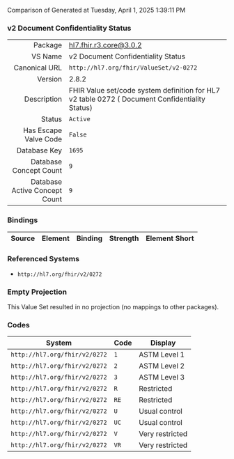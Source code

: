 Comparison of 
Generated at Tuesday, April 1, 2025 1:39:11 PM

### v2 Document Confidentiality Status

|      |     |
| ---: | --- |
| Package | hl7.fhir.r3.core@3.0.2 |
| VS Name | v2 Document Confidentiality Status |
| Canonical URL | `http://hl7.org/fhir/ValueSet/v2-0272` |
| Version | 2.8.2 |
| Description | FHIR Value set/code system definition for HL7 v2 table 0272 ( Document Confidentiality Status) |
| Status | `Active` |
| Has Escape Valve Code | `False` |
| Database Key | `1695` |
| Database Concept Count | `9` |
| Database Active Concept Count | `9` |
### Bindings

| Source | Element | Binding | Strength | Element Short |
| ------ | ------- | ------- | -------- | ------------- |

### Referenced Systems

* `http://hl7.org/fhir/v2/0272`
### Empty Projection

This Value Set resulted in no projection (no mappings to other packages).

### Codes

| System | Code | Display |
| ------ | ---- | ------- |
| `http://hl7.org/fhir/v2/0272` | `1` | ASTM Level 1 |
| `http://hl7.org/fhir/v2/0272` | `2` | ASTM Level 2 |
| `http://hl7.org/fhir/v2/0272` | `3` | ASTM Level 3 |
| `http://hl7.org/fhir/v2/0272` | `R` | Restricted |
| `http://hl7.org/fhir/v2/0272` | `RE` | Restricted |
| `http://hl7.org/fhir/v2/0272` | `U` | Usual control |
| `http://hl7.org/fhir/v2/0272` | `UC` | Usual control |
| `http://hl7.org/fhir/v2/0272` | `V` | Very restricted |
| `http://hl7.org/fhir/v2/0272` | `VR` | Very restricted |
